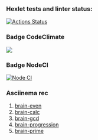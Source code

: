 ### Hexlet tests and linter status:
[![Actions Status](https://github.com/ArsenyKonkolovich/backend-project-lvl1/workflows/hexlet-check/badge.svg)](https://github.com/ArsenyKonkolovich/backend-project-lvl1/actions)

### Badge CodeClimate
<a href="https://codeclimate.com/github/codeclimate/codeclimate/maintainability"><img src="https://api.codeclimate.com/v1/badges/a99a88d28ad37a79dbf6/maintainability" /></a>

### Badge NodeCI
[![Node CI](https://github.com/ArsenyKonkolovich/backend-project-lvl1/actions/workflows/nodejs.yml/badge.svg)](https://github.com/ArsenyKonkolovich/backend-project-lvl1/actions/workflows/nodejs.yml)

### Asciinema rec
1. [brain-even](https://asciinema.org/a/Z93EQ6wsT6ECTCtm2QWNNRcT6)
2. [brain-calc](https://asciinema.org/a/TMnReTWMZV5GJ5GMwKT6av9Lt)
3. [brain-gcd](https://asciinema.org/a/echFZLfrxwEL5gIbbC5AN1GbG)
4. [brain-progression](https://asciinema.org/a/vX7PRGtGkwiWWi210AHrEFmYh)
5. [brain-prime](https://asciinema.org/a/tX4ifaKkcnrZ1cixqOX72PLOn)
